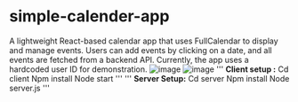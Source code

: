 # simple-calender-app
A lightweight React-based calendar app that uses FullCalendar to display and manage events. Users can add events by clicking on a date, and all events are fetched from a backend API. Currently, the app uses a hardcoded user ID for demonstration.
![image](https://github.com/user-attachments/assets/10a4f712-9687-42da-bf3b-163f193414bb)
![image](https://github.com/user-attachments/assets/27f4b0d1-33d6-4d28-931f-13851fa3d92a)
'''
**Client setup :** 
  Cd client
  Npm install
  Node start
'''
'''
**Server Setup:**
  Cd server
  Npm install
  Node server.js
'''

